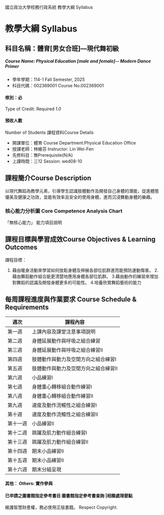 國立政治大學校務行政系統 教學大綱 Syllabus
# 教學大綱 Syllabus
##  科目名稱：體育[男女合班]—現代舞初級
#####  Course Name: Physical Education [male and female]-- Modern Dance Primer
  * 學年學期：114-1 Fall Semester, 2025 
  * 科目代碼：002369001 Course No.002369001
#### 修別：必
Type of Credit: Required 
_1.0_
#### 預收人數
Number of Students
課程資料Course Details
  * 開課單位：體育 Course Department:Physical Education Office 
  * 授課老師：林維芬 Instructor: Lin Wei-Fen 
  * 先修科目：無Prerequisite(N/A)
  * 上課時間：三12 Session: wed08-10
##  課程簡介Course Description
以現代舞蹈為教學元素，引導學生認識肢體動作及開發自己身體的潛能，促進體態優美及健康之功效，並能有效率且安全的使用身體，進而沉浸舞動身體的樂趣。
###  核心能力分析圖 Core Competence Analysis Chart
「無核心能力」 
能力項目說明
##  課程目標與學習成效Course Objectives & Learning Outcomes 
課程目標：
1. 藉由暖身活動來學習如何放鬆身體及伸展各部位肌群進而能預防運動傷害。
2.藉由舞蹈動作組合能更清楚地應用身體各部位肌群。
3.藉由動作的練習來增加對舞蹈的認識及開發身體更多的可能性。
4.培養欣賞舞蹈藝術的能力
##  每周課程進度與作業要求 Course Schedule & Requirements
週次 |  課程內容  
---|---  
第一週 |  上課內容及課堂注意事項說明  
第二週 |  身體延展動作與呼吸之組合練習  
第三週 |  身體延展動作與呼吸之組合練習Ⅱ  
第四週 |  肢體動作與動力及空間方向之組合練習Ⅰ  
第五週 |  肢體動作與動力及空間方向之組合練習Ⅱ  
第六週 |  小品練習Ⅰ  
第七週 |  身體重心轉移組合動作練習Ⅰ  
第八週 |  身體重心轉移組合動作練習Ⅱ  
第九週 |  速度及動作流暢性之組合練習Ⅰ  
第十週 |  速度及動作流暢性之組合練習Ⅱ  
第十一週 |  小品練習Ⅱ  
第十二週 |  跳躍及肌力動作組合練習Ⅰ  
第十三週 |  跳躍及肌力動作組合練習Ⅱ  
第十四週 |  期末小品練習Ⅱ  
第十五週 |  期末小品練習Ⅱ  
第十六週 |  期末分組呈現  
####  其他： Others: 實作參與 
####  已申請之圖書館指定參考書目  圖書館指定參考書查詢 |相關處理要點
維護智慧財產權，務必使用正版書籍。 Respect Copyright.